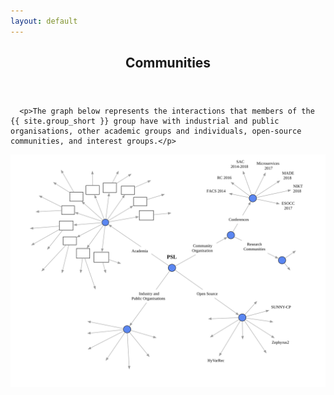 ```yaml
---
layout: default
---
```


<article id="main"><header class="major container" markdown="1">

# Communities

</header><section class="wrapper card style4 container">
  <div class="content">
    <section>

      <p>The graph below represents the interactions that members of the {{ site.group_short }} group have with industrial and public organisations, other academic groups and individuals, open-source communities, and interest groups.</p>

<div class="col-12 center">
<object class="col-12" data="/images/communities/communities.svg" type="image/svg+xml">
  <img src="/images/communities/communities.svg" />
</object>
</div>

</section></div></section></article>